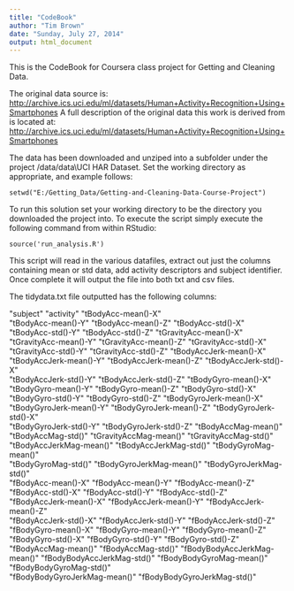 ```yaml
---
title: "CodeBook"
author: "Tim Brown"
date: "Sunday, July 27, 2014"
output: html_document
---
```


This is the CodeBook for Coursera class project for Getting and Cleaning Data.  

The original data source is:
http://archive.ics.uci.edu/ml/datasets/Human+Activity+Recognition+Using+Smartphones
A full description of the original data this work is derived from is located at:
http://archive.ics.uci.edu/ml/datasets/Human+Activity+Recognition+Using+Smartphones 

The data has been downloaded and unziped into a subfolder under the project /data/data\UCI HAR Dataset.  Set the working directory as appropriate, and example follows:

```{r}
setwd("E:/Getting_Data/Getting-and-Cleaning-Data-Course-Project")
```


To run this solution set your working directory to be the directory you downloaded the project into.  To execute the script simply execute the following command from within RStudio: 

```{r}
source('run_analysis.R')
```


This script will read in the various datafiles, extract out just the columns containing mean or std data, add activity descriptors and subject identifier.  Once complete it will output the file into both txt and csv files.



The tidydata.txt file outputted has the following columns:


"subject"
"activity"
"tBodyAcc-mean()-X"          
"tBodyAcc-mean()-Y"
"tBodyAcc-mean()-Z"
"tBodyAcc-std()-X"           
"tBodyAcc-std()-Y"
"tBodyAcc-std()-Z"
"tGravityAcc-mean()-X"       
"tGravityAcc-mean()-Y"
"tGravityAcc-mean()-Z"
"tGravityAcc-std()-X"        
"tGravityAcc-std()-Y"
"tGravityAcc-std()-Z"
"tBodyAccJerk-mean()-X"      
"tBodyAccJerk-mean()-Y"
"tBodyAccJerk-mean()-Z"
"tBodyAccJerk-std()-X"       
"tBodyAccJerk-std()-Y"
"tBodyAccJerk-std()-Z"
"tBodyGyro-mean()-X"         
"tBodyGyro-mean()-Y"
"tBodyGyro-mean()-Z"
"tBodyGyro-std()-X"          
"tBodyGyro-std()-Y"
"tBodyGyro-std()-Z"
"tBodyGyroJerk-mean()-X"     
"tBodyGyroJerk-mean()-Y"
"tBodyGyroJerk-mean()-Z"
"tBodyGyroJerk-std()-X"      
"tBodyGyroJerk-std()-Y"
"tBodyGyroJerk-std()-Z"
"tBodyAccMag-mean()"         
"tBodyAccMag-std()"
"tGravityAccMag-mean()"
"tGravityAccMag-std()"       
"tBodyAccJerkMag-mean()"
"tBodyAccJerkMag-std()"
"tBodyGyroMag-mean()"        
"tBodyGyroMag-std()"
"tBodyGyroJerkMag-mean()"
"tBodyGyroJerkMag-std()"     
"fBodyAcc-mean()-X"
"fBodyAcc-mean()-Y"
"fBodyAcc-mean()-Z"          
"fBodyAcc-std()-X"
"fBodyAcc-std()-Y"
"fBodyAcc-std()-Z"           
"fBodyAccJerk-mean()-X"
"fBodyAccJerk-mean()-Y"
"fBodyAccJerk-mean()-Z"      
"fBodyAccJerk-std()-X"
"fBodyAccJerk-std()-Y"
"fBodyAccJerk-std()-Z"       
"fBodyGyro-mean()-X"
"fBodyGyro-mean()-Y"
"fBodyGyro-mean()-Z"         
"fBodyGyro-std()-X"
"fBodyGyro-std()-Y"
"fBodyGyro-std()-Z"          
"fBodyAccMag-mean()"
"fBodyAccMag-std()"
"fBodyBodyAccJerkMag-mean()" 
"fBodyBodyAccJerkMag-std()"
"fBodyBodyGyroMag-mean()"
"fBodyBodyGyroMag-std()"     
"fBodyBodyGyroJerkMag-mean()"
"fBodyBodyGyroJerkMag-std()" 




